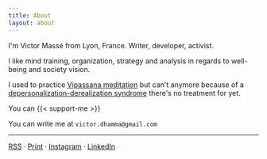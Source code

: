 ```yaml
---
title: About
layout: about
---
```


I'm Victor Massé from Lyon, France. Writer, developer, activist.

I like mind training, organization, strategy and analysis in regards to well-being and society vision.

I used to practice [Vipassana meditation](https://www.dhamma.org/) but can't anymore because of a [depersonalization-derealization syndrome](https://en.wikipedia.org/wiki/Depersonalization_disorder) there's no treatment for yet.

You can {{< support-me >}}

You can write me at
`victor.dhamma@gmail.com`
<br>

---

[RSS](https://inwardmovement.github.io/index.xml) · [Print](https://inwardmovement.github.io/print) · [Instagram](https://www.instagram.com/inwardmovement/) · [LinkedIn](https://www.linkedin.com/in/inwardmovement/)
